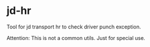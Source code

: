 # jd-hr
Tool for jd transport hr to check driver punch exception.

Attention: This is not a common utils. Just for special use.
